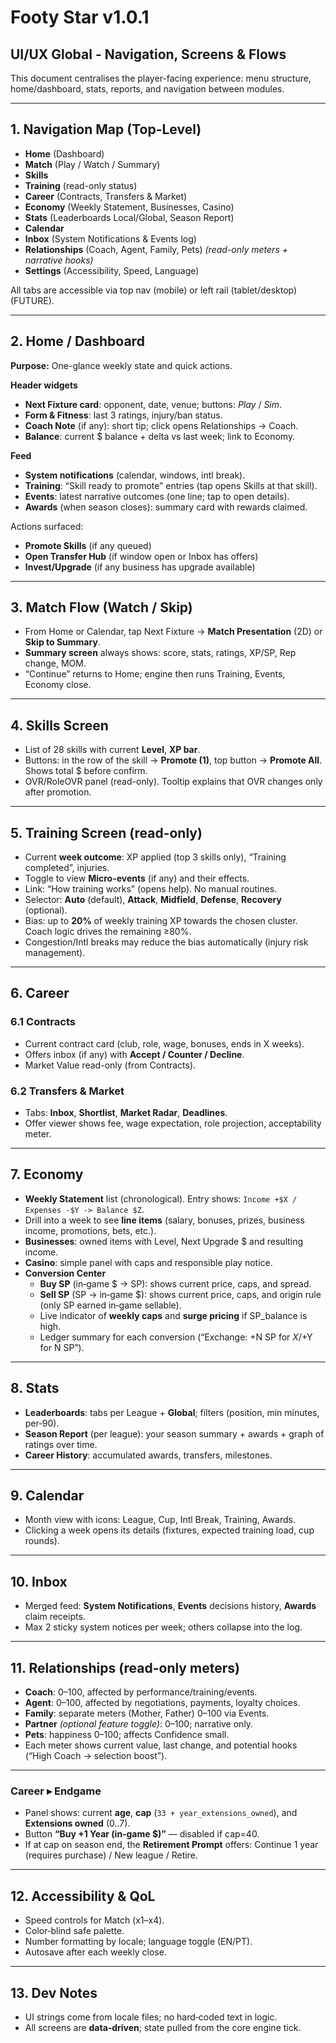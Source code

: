 # Footy Star v1.0.1
## UI/UX Global - Navigation, Screens & Flows

This document centralises the player-facing experience: menu structure, home/dashboard, stats, reports, and navigation between modules.

---

## 1. Navigation Map (Top-Level)
- **Home** (Dashboard)
- **Match** (Play / Watch / Summary)
- **Skills**
- **Training** (read-only status)
- **Career** (Contracts, Transfers & Market)
- **Economy** (Weekly Statement, Businesses, Casino)
- **Stats** (Leaderboards Local/Global, Season Report)
- **Calendar**
- **Inbox** (System Notifications & Events log)
- **Relationships** (Coach, Agent, Family, Pets) *(read-only meters + narrative hooks)*
- **Settings** (Accessibility, Speed, Language)

All tabs are accessible via top nav (mobile) or left rail (tablet/desktop) (FUTURE).

---

## 2. Home / Dashboard
**Purpose:** One-glance weekly state and quick actions.

**Header widgets**
- **Next Fixture card**: opponent, date, venue; buttons: *Play* / *Sim*.
- **Form & Fitness**: last 3 ratings, injury/ban status.
- **Coach Note** (if any): short tip; click opens Relationships -> Coach.
- **Balance**: current $ balance + delta vs last week; link to Economy.

**Feed**
- **System notifications** (calendar, windows, intl break).
- **Training**: “Skill ready to promote” entries (tap opens Skills at that skill).
- **Events**: latest narrative outcomes (one line; tap to open details).
- **Awards** (when season closes): summary card with rewards claimed.

Actions surfaced:
- **Promote Skills** (if any queued)
- **Open Transfer Hub** (if window open or Inbox has offers)
- **Invest/Upgrade** (if any business has upgrade available)

---

## 3. Match Flow (Watch / Skip)
- From Home or Calendar, tap Next Fixture -> **Match Presentation** (2D) or **Skip to Summary**.
- **Summary screen** always shows: score, stats, ratings, XP/SP, Rep change, MOM.
- “Continue” returns to Home; engine then runs Training, Events, Economy close.

---

## 4. Skills Screen
- List of 28 skills with current **Level**, **XP bar**.
- Buttons: in the row of the skill -> **Promote (1)**, top button -> **Promote All**. Shows total $ before confirm.
- OVR/RoleOVR panel (read-only). Tooltip explains that OVR changes only after promotion.

---

## 5. Training Screen (read-only)
- Current **week outcome**: XP applied (top 3 skills only), “Training completed”, injuries.
- Toggle to view **Micro-events** (if any) and their effects.
- Link: “How training works” (opens help). No manual routines.
- Selector: **Auto** (default), **Attack**, **Midfield**, **Defense**, **Recovery** (optional).
- Bias: up to **20%** of weekly training XP towards the chosen cluster. Coach logic drives the remaining ≥80%.
- Congestion/Intl breaks may reduce the bias automatically (injury risk management).

---

## 6. Career
### 6.1 Contracts
- Current contract card (club, role, wage, bonuses, ends in X weeks).
- Offers inbox (if any) with **Accept / Counter / Decline**.
- Market Value read-only (from Contracts).

### 6.2 Transfers & Market
- Tabs: **Inbox**, **Shortlist**, **Market Radar**, **Deadlines**.
- Offer viewer shows fee, wage expectation, role projection, acceptability meter.

---

## 7. Economy
- **Weekly Statement** list (chronological). Entry shows: `Income +$X / Expenses -$Y -> Balance $Z`.
- Drill into a week to see **line items** (salary, bonuses, prizes, business income, promotions, bets, etc.).
- **Businesses**: owned items with Level, Next Upgrade $ and resulting income.
- **Casino**: simple panel with caps and responsible play notice.
- **Conversion Center**
    - **Buy SP** (in‑game $ → SP): shows current price, caps, and spread.
    - **Sell SP** (SP → in‑game $): shows current price, caps, and origin rule (only SP earned in‑game sellable).
    - Live indicator of **weekly caps** and **surge pricing** if SP_balance is high.
    - Ledger summary for each conversion (“Exchange: +N SP for $X / +$Y for N SP”).


---

## 8. Stats
- **Leaderboards**: tabs per League + **Global**; filters (position, min minutes, per‑90).
- **Season Report** (per league): your season summary + awards + graph of ratings over time.
- **Career History**: accumulated awards, transfers, milestones.

---

## 9. Calendar
- Month view with icons: League, Cup, Intl Break, Training, Awards.
- Clicking a week opens its details (fixtures, expected training load, cup rounds).

---

## 10. Inbox
- Merged feed: **System Notifications**, **Events** decisions history, **Awards** claim receipts.
- Max 2 sticky system notices per week; others collapse into the log.

---

## 11. Relationships (read-only meters)
- **Coach**: 0–100, affected by performance/training/events.
- **Agent**: 0–100, affected by negotiations, payments, loyalty choices.
- **Family**: separate meters (Mother, Father) 0–100 via Events.
- **Partner** *(optional feature toggle)*: 0–100; narrative only.
- **Pets**: happiness 0–100; affects Confidence small.
- Each meter shows current value, last change, and potential hooks (“High Coach -> selection boost”).

---

### Career ▸ **Endgame**
- Panel shows: current **age**, **cap** (`33 + year_extensions_owned`), and **Extensions owned** (0..7).  
- Button **“Buy +1 Year (in‑game $)”** — disabled if cap=40.  
- If at cap on season end, the **Retirement Prompt** offers: Continue 1 year (requires purchase) / New league / Retire.

---

## 12. Accessibility & QoL
- Speed controls for Match (x1–x4).
- Color‑blind safe palette.
- Number formatting by locale; language toggle (EN/PT).
- Autosave after each weekly close.

---

## 13. Dev Notes
- UI strings come from locale files; no hard‑coded text in logic.
- All screens are **data‑driven**; state pulled from the core engine tick.
